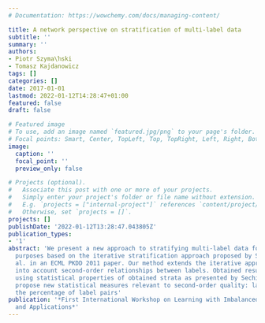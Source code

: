 ```yaml
---
# Documentation: https://wowchemy.com/docs/managing-content/

title: A network perspective on stratification of multi-label data
subtitle: ''
summary: ''
authors:
- Piotr Szyma\ŉski
- Tomasz Kajdanowicz
tags: []
categories: []
date: 2017-01-01
lastmod: 2022-01-12T14:28:47+01:00
featured: false
draft: false

# Featured image
# To use, add an image named `featured.jpg/png` to your page's folder.
# Focal points: Smart, Center, TopLeft, Top, TopRight, Left, Right, BottomLeft, Bottom, BottomRight.
image:
  caption: ''
  focal_point: ''
  preview_only: false

# Projects (optional).
#   Associate this post with one or more of your projects.
#   Simply enter your project's folder or file name without extension.
#   E.g. `projects = ["internal-project"]` references `content/project/deep-learning/index.md`.
#   Otherwise, set `projects = []`.
projects: []
publishDate: '2022-01-12T13:28:47.043805Z'
publication_types:
- '1'
abstract: 'We present a new approach to stratifying multi-label data for classification
  purposes based on the iterative stratification approach proposed by Sechidis et.
  al. in an ECML PKDD 2011 paper. Our method extends the iterative approach to take
  into account second-order relationships between labels. Obtained results are evaluated
  using statistical properties of obtained strata as presented by Sechidis. We also
  propose new statistical measures relevant to second-order quality: label pairs distribution,
  the percentage of label pairs'
publication: '*First International Workshop on Learning with Imbalanced Domains: Theory
  and Applications*'
---
```

